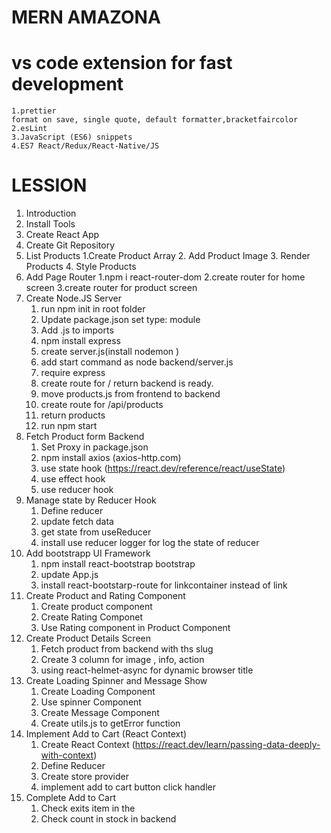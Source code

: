# MERN AMAZONA

# vs code extension for fast development

    1.prettier
    format on save, single quote, default formatter,bracketfaircolor
    2.esLint
    3.JavaScript (ES6) snippets
    4.ES7 React/Redux/React-Native/JS

# LESSION

1.  Introduction
2.  Install Tools
3.  Create React App
4.  Create Git Repository
5.  List Products
    1.Create Product Array 2. Add Product Image 3. Render Products 4. Style Products
6.  Add Page Router
    1.npm i react-router-dom
    2.create router for home screen
    3.create router for product screen
7.  Create Node.JS Server
    1.  run npm init in root folder
    2.  Update package.json set type: module
    3.  Add .js to imports
    4.  npm install express
    5.  create server.js(install nodemon )
    6.  add start command as node backend/server.js
    7.  require express
    8.  create route for / return backend is ready.
    9.  move products.js from frontend to backend
    10. create route for /api/products
    11. return products
    12. run npm start
8.  Fetch Product form Backend
    1.  Set Proxy in package.json
    2.  npm install axios (axios-http.com)
    3.  use state hook (https://react.dev/reference/react/useState)
    4.  use effect hook
    5.  use reducer hook
9.  Manage state by Reducer Hook
    1.  Define reducer
    2.  update fetch data
    3.  get state from useReducer
    4.  install use reducer logger for log the state of reducer
10. Add bootstrapp UI Framework
    1.  npm install react-bootstrap bootstrap
    2.  update App.js
    3.  install react-bootstarp-route for linkcontainer instead of link
11. Create Product and Rating Component
    1.  Create product component
    2.  Create Rating Componet
    3.  Use Rating component in Product Component
12. Create Product Details Screen
    1.  Fetch product from backend with ths slug
    2.  Create 3 column for image , info, action
    3.  using react-helmet-async for dynamic browser title
13. Create Loading Spinner and Message Show
    1.  Create Loading Component
    2.  Use spinner Component
    3.  Create Message Component
    4.  Create utils.js to getError function
14. Implement Add to Cart (React Context)
    1. Create React Context (https://react.dev/learn/passing-data-deeply-with-context)
    2. Define Reducer
    3. Create store provider
    4. implement add to cart button click handler
15. Complete Add to Cart
    1.  Check exits item in the
    2.  Check count in stock in backend
